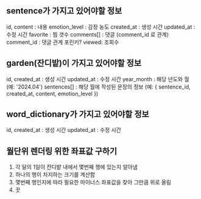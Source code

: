 ## sentence가 가지고 있어야할 정보

id,
content : 내용
emotion_level : 감정 농도
created_at : 생성 시간
updated_at : 수정 시간
favorite : 찜 갯수
comments[] : 댓글 (comment_id 로 관계)
comment_id : 댓글 관계 포린키?
viewed: 조회수

## garden(잔디밭)이 가지고 있어야할 정보

id,
created_at : 생성 시간
updated_at : 수정 시간
year_month : 해당 년도와 월 (예: '2024.04')
sentences[] : 해당 월에 작성된 문장의 정보 (예: { sentence_id, created_at, content, emotion_level })

## word_dictionary가 가지고 있어야할 정보

id,
created_at : 생성 시간
updated_at : 수정 시간

## 월단위 렌더링 위한 좌표값 구하기

1. 각 달의 1일이 잔디밭 내에서 몇번째 행에 있는지 알아냄
2. 하나의 행이 차지하는 크기를 계산함
3. 몇번째 행인지에 따라 필요한 마이너스 좌표값을 찾아 그만큼 위로 올림
4. 끗
